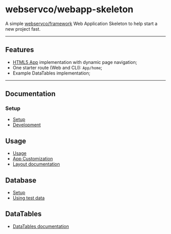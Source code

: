 # webservco/webapp-skeleton

A simple [webservco/framework](https://github.com/webservco/framework) Web Application Skeleton to help start a new project fast.

---

## Features
- [HTML5 App](https://github.com/webservco/html5-app) implementation with dynamic page navigation;
- One starter route (Web and CLI): `App/home`;
- Example DataTables implementation;

---

## Documentation

### Setup
- [Setup](/docs/Setup.md)
- [Development](/docs/Development.md)

## Usage
- [Usage](/docs/Usage.md)
- [App Customization](/docs/Customization.md)
- [Layout documentation](/docs/Layout.md)

## Database
- [Setup](/docs/Database/Setup.md)
- [Using test data](/docs/Database/TestData.md)

## DataTables
- [DataTables documentation](/docs/DataTables.md)
